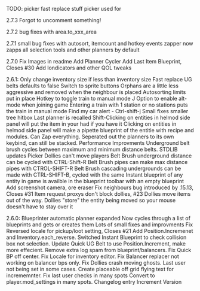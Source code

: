 TODO:
picker fast replace stuff
picker used for

2.7.3
Forgot to uncomment something!

2.7.2
bug fixes with area.to_xxx_area

2.7.1
small bug fixes with autosort, itemcount and hotkey events
zapper now zapps all selection tools and other planners by default

2.7.0
Fix Images in readme
Add Planner Cycler
Add Last Item Blueprint, Closes #30
Add Iondicators and other QOL tweaks

2.6.1:
Only change inventory size if less than inventory size
Fast replace UG belts defaults to false
Switch to sprite buttons
Orphans are a little less aggressive and removed when the neighbour is placed
Autosorting limits put in place
Hotkey to toggle train to manual mode J
Option to enable alt-mode when joining game
Entering a train with 1 station or no stations puts the train in manual mode
Find my car alert - Ctrl-shift-j
Small fixes smaller tree hitbox
Last planner is recalled
Shift-Clicking on entities in helmod side panel will put the item in your had if you have it
Clicking on entities in helmod side panel will make a pipette blueprint of the entitie with recipe and modules.
Can Zap everything.
Seperated out the planners to its own keybind, can still be stacked.
Performance Improvments
Underground belt brush cycles between maximum and minimum distance belts.
STDLIB updates
Picker Dollies can't move players
Belt Brush underground distance can be cycled with CTRL-Shift-R
Belt Brush pipes can make max distance pipes with CTROL-SHIFT-R
Belt Brush cascading undergrounds can be made with CTRL-SHIFT-B, cycled with the same
Instant blueprint of any entity in game is availble in the blueprint toolbar with an empty blueprint
Add screenshot camera, ore eraser
Fix neighbours bug introduced by .15.13, Closes #31
Item request proxys don't block dollies, #23
Dollies move items out of the way.
Dollies "store" the entity being moved so your mouse doesn't have to stay over it

2.6.0:
Blueprinter automatic planner expanded
Now cycles through a list of blueprints and gets or creates them
Lots of small fixes and improvments
Fix Reversed locale for pickup/loot setting, Closes #21
Add Position.Incremenet and Inventory.each_reverse.
Switched Instant Blueprint to check collision box not selection.
Update Quick UG Belt to use Position.Increment, make more effecient.
Remove extra log spam from blueprint/balancers.
Fix Quick BP off center.
Fix Locale for inventory editor.
Fix Balancer replacer not working on balancer bps only.
Fix Dollies crash moving ghosts. Last user not being set in some cases.
Create placeable off grid flying text for incrememnter.
Fix last user checks in many spots
Convert to player.mod_settings in many spots.
Changelog entry
Increment Version
